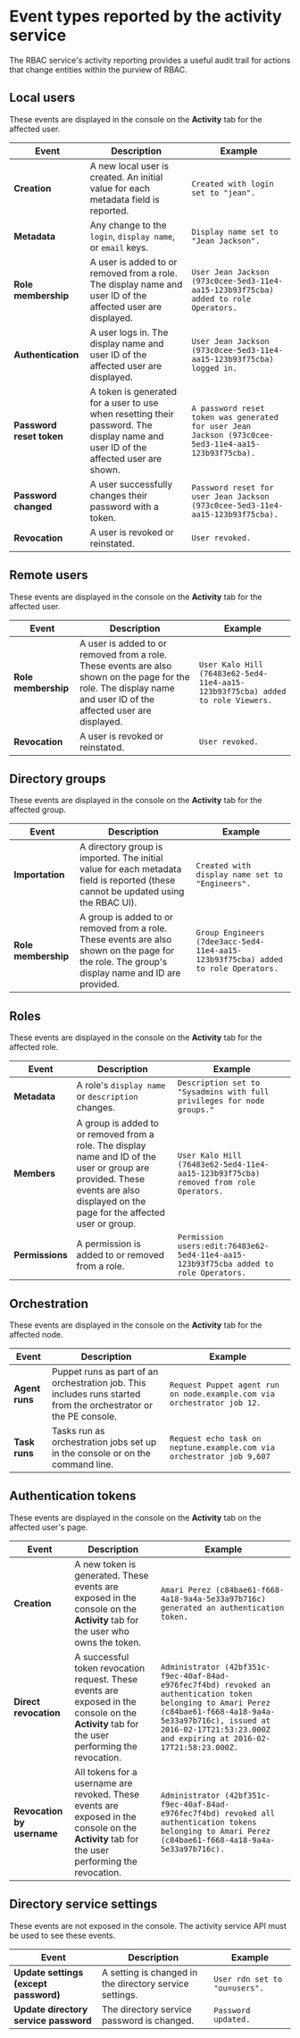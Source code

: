 # Event types reported by the activity service

The RBAC service's activity reporting provides a useful audit trail for actions that change entities within the purview of RBAC.

## Local users

These events are displayed in the console on the **Activity** tab for the affected user.

|Event|Description|Example|
|-----|-----------|-------|
|**Creation**|A new local user is created. An initial value for each metadata field is reported.|`Created with login set to "jean".`|
|**Metadata**|Any change to the `login`, `display name`, or `email` keys.|`Display name set to "Jean Jackson".`|
|**Role membership**|A user is added to or removed from a role. The display name and user ID of the affected user are displayed.|`User Jean Jackson (973c0cee-5ed3-11e4-aa15-123b93f75cba) added to role Operators.`|
|**Authentication**|A user logs in. The display name and user ID of the affected user are displayed.|`User Jean Jackson (973c0cee-5ed3-11e4-aa15-123b93f75cba) logged in.`|
|**Password reset token**|A token is generated for a user to use when resetting their password. The display name and user ID of the affected user are shown.|`A password reset token was generated for user Jean Jackson (973c0cee-5ed3-11e4-aa15-123b93f75cba).`|
|**Password changed**|A user successfully changes their password with a token.|`Password reset for user Jean Jackson (973c0cee-5ed3-11e4-aa15-123b93f75cba).`|
|**Revocation**|A user is revoked or reinstated.|`User revoked.`|

## Remote users

These events are displayed in the console on the **Activity** tab for the affected user.

|Event|Description|Example|
|-----|-----------|-------|
|**Role membership**|A user is added to or removed from a role. These events are also shown on the page for the role. The display name and user ID of the affected user are displayed.|`User Kalo Hill (76483e62-5ed4-11e4-aa15-123b93f75cba) added to role Viewers.`|
|**Revocation**|A user is revoked or reinstated.|`User revoked.`|

## Directory groups

These events are displayed in the console on the **Activity** tab for the affected group.

|Event|Description|Example|
|-----|-----------|-------|
|**Importation**|A directory group is imported. The initial value for each metadata field is reported \(these cannot be updated using the RBAC UI\).|`Created with display name set to "Engineers".`|
|**Role membership**|A group is added to or removed from a role. These events are also shown on the page for the role. The group's display name and ID are provided.|`Group Engineers (7dee3acc-5ed4-11e4-aa15-123b93f75cba) added to role Operators.`|

## Roles

These events are displayed in the console on the **Activity** tab for the affected role.

|Event|Description|Example|
|-----|-----------|-------|
|**Metadata**|A role's `display name` or `description` changes.|`Description set to "Sysadmins with full privileges for node groups."`|
|**Members**|A group is added to or removed from a role. The display name and ID of the user or group are provided. These events are also displayed on the page for the affected user or group.|`User Kalo Hill (76483e62-5ed4-11e4-aa15-123b93f75cba) removed from role Operators.`|
|**Permissions**|A permission is added to or removed from a role.|`Permission users:edit:76483e62-5ed4-11e4-aa15-123b93f75cba added to role Operators.`|

## Orchestration

These events are displayed in the console on the **Activity** tab for the affected node.

|Event|Description|Example|
|-----|-----------|-------|
|**Agent runs**|Puppet runs as part of an orchestration job. This includes runs started from the orchestrator or the PE console.|`Request Puppet agent run on node.example.com via orchestrator job 12.`|
|**Task runs**|Tasks run as orchestration jobs set up in the console or on the command line.|`Request echo task on neptune.example.com via orchestrator job 9,607`|

## Authentication tokens

These events are displayed in the console on the **Activity** tab on the affected user's page.

|Event|Description|Example|
|-----|-----------|-------|
|**Creation**|A new token is generated. These events are exposed in the console on the **Activity** tab for the user who owns the token.|`Amari Perez (c84bae61-f668-4a18-9a4a-5e33a97b716c) generated an authentication token.`|
|**Direct revocation**|A successful token revocation request. These events are exposed in the console on the **Activity** tab for the user performing the revocation.|`Administrator (42bf351c-f9ec-40af-84ad-e976fec7f4bd) revoked an authentication token belonging to Amari Perez (c84bae61-f668-4a18-9a4a-5e33a97b716c), issued at 2016-02-17T21:53:23.000Z and expiring at 2016-02-17T21:58:23.000Z.`|
|**Revocation by username**|All tokens for a username are revoked. These events are exposed in the console on the **Activity** tab for the user performing the revocation.|`Administrator (42bf351c-f9ec-40af-84ad-e976fec7f4bd) revoked all authentication tokens belonging to Amari Perez (c84bae61-f668-4a18-9a4a-5e33a97b716c).`|

## Directory service settings

These events are not exposed in the console. The activity service API must be used to see these events.

|Event|Description|Example|
|-----|-----------|-------|
|**Update settings \(except password\)**|A setting is changed in the directory service settings.|`User rdn set to "ou=users".`|
|**Update directory service password**|The directory service password is changed.|`Password updated.`|

